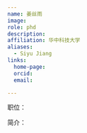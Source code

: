 ```yaml
---
name: 姜丝雨
image: 
role: phd
description: 
affiliation: 华中科技大学
aliases:
  - Siyu Jiang
links:
  home-page: 
  orcid: 
  email: 

---
```


职位：

简介：
